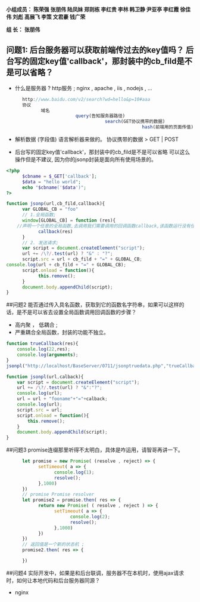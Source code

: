 

**小组成员： 陈荣强 张朋伟 陆凤妹  郑则栋 李红贵 李林 韩卫静 尹亚亭 李红霞  徐佳伟  刘彪  高展飞 李策  文君豪 钱广荣**

**组       长： 张朋伟**


## 问题1: 后台服务器可以获取前端传过去的key值吗？ 后台写的固定key值'callback'，那封装中的cb_fild是不是可以省略？

* 什么是服务器 ? http服务 ;  nginx , apache , iis , nodejs , ...
```javascript
      http://www.baidu.com/v2/search?wd=hello&p=10#aaa
      协议  
             域名 
                          query(告知服务器路径)
                                     search(GET协议携带的数据) 
                                                   hash(前端用的页面传值)
```
* 解析数据 (字段值) 语言解析器来做的。
      协议携带的数据 > GET | POST 


* 后台写的固定key值'callback'，那封装中的cb_fild是不是可以省略
      可以这么操作但是不建议, 因为你的jsonp封装是面向所有使用场景的。
```php
<?php
      $cbname = $_GET['callback'];
      $data = "hello world";
      echo "$cbname('$data')";
?>
```
```javascript
function jsonp(url,cb_fild,callback){
      var GLOBAL_CB = "foo"
      // 1.全局函数;
      window[GLOBAL_CB] = function (res){
	//声明一个任意的全局函数,去调用我们需要调用的回调函数callback,该函数运行没有任何结果，只是用来传值
            callback(res)
      }
      // 2. 发送请求; 
      var script = document.createElement("script");
      url += /\?/.test(url) ? "&" : "?";
      script.src = url + cb_fild + "=" + GLOBAL_CB;
console.log(url + cb_fild + "=" + GLOBAL_CB);
      script.onload = function(){
            this.remove();
      }
      document.body.appendChild(script);
}
```


##问题2 能否通过传入具名函数，获取到它的函数名字符串，如果可以这样的话，是不是可以省去设置全局函数调用回调函数的步骤？

* 高内聚 ， 低耦合 ;
* 严重耦合全局函数，封装的功能不独立。
  
```javascript
function trueCallback(res){
    console.log(22,res);
    console.log(arguments);
}
jsonpl("http://localhost/BaseServer/0711/jsonptruedata.php","trueCallback");

function jsonpl(url,calback){
    var script = document.createElement("script");
    url += /\?/.test(url) ? "&":"?";
    console.log(url);
    url = url + "fooname"+"="+calback;
    console.log(url);
    script.src = url;
    script.onload = function(){
        this.remove();
    }
    document.body.appendChild(script);
}
```

##问题3 promise连缀那里听得不太明白，具体是咋运用，请智哥再讲一下。
```javascript
      let promise = new Promise( (resolve , reject) => {
            setTimeout( a => {
                  console.log(1);
                  resolve();
            },1000)
      })
      // promise Promise resolver 
      let promise2 = promise.then( res => {
            return new Promise( ( resolve , reject ) => {
                  setTimeout( a => {
                        console.log(2);
                        resolve();
                  },1000)
            })
      })
      // 返回值是一个新的状态机 ;
      promise2.then( res => {

      })
```

##问题4  实际开发中，如果是和后台联调，服务器不在本机时，使用ajax请求时，如何让本地代码和后台服务器同源？ 

 * nginx 
 
